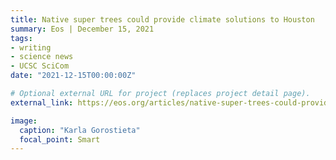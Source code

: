 ```yaml
---
title: Native super trees could provide climate solutions to Houston
summary: Eos | December 15, 2021
tags:
- writing
- science news
- UCSC SciCom
date: "2021-12-15T00:00:00Z"

# Optional external URL for project (replaces project detail page).
external_link: https://eos.org/articles/native-super-trees-could-provide-climate-solutions-to-houston

image:
  caption: "Karla Gorostieta"
  focal_point: Smart
---
```

